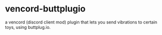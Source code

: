 # vencord-buttplugio
a vencord (discord client mod) plugin that lets you send vibrations to certain toys, using buttplug.io. 
